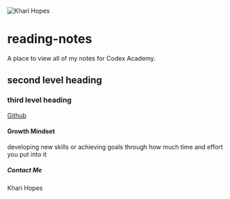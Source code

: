 ![Khari Hopes](https://myoctocat.com/assets/images/base-octocat.svg)

# reading-notes
A place to view all of my notes for Codex Academy.

## second level heading

### third level heading
[Github](https://github.com/khari-hopes/)

#### Growth Mindset
developing new skills or achieving goals through how much time and effort you put into it

##### Contact Me
Khari Hopes
